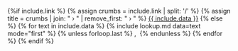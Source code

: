 {%if include.link %}
    {% assign crumbs = include.link | split: '/' %}
    {% assign title = crumbs | join: " › " | remove_first: " › " %}
    <a title="{{ title }}" href="{{ include.link }}">{{ include.data }}</a>
{% else %}
    {% for text in include.data %}
        {% include lookup.md data=text mode="first" %}
        {% unless forloop.last %}
            ,&nbsp;
        {% endunless %}
    {% endfor %}
{% endif %}
